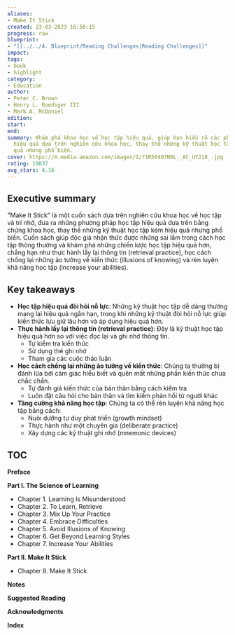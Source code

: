 ```yaml
---
aliases:
- Make It Stick
created: 23-03-2023 16:50:15
progress: raw
blueprint:
- "[[../../4. Blueprint/Reading Challenges|Reading Challenges]]"
impact:
tags:
- book
- highlight
category:
- Education
author:
- Peter C. Brown
- Henry L. Roediger III
- Mark A. McDaniel
edition:
start:
end:
summary: Khám phá khoa học về học tập hiệu quả, giúp bạn hiểu rõ các phương pháp học
  hiệu quả dựa trên nghiên cứu khoa học, thay thế những kỹ thuật học tập kém hiệu
  quả nhưng phổ biến.
cover: https://m.media-amazon.com/images/I/71R50407NOL._AC_UY218_.jpg
rating: 19837
avg_stars: 4.16
---
```



## Executive summary

"Make It Stick" là một cuốn sách dựa trên nghiên cứu khoa học về học tập và trí nhớ,  đưa ra những phương pháp học tập hiệu quả dựa trên bằng chứng khoa học, thay thế những kỹ thuật học tập kém hiệu quả nhưng phổ biến. Cuốn sách giúp độc giả nhận thức được những sai lầm trong cách học tập thông thường và khám phá những chiến lược học tập hiệu quả hơn, chẳng hạn như thực hành lấy lại thông tin (retrieval practice), học cách chống lại những ảo tưởng về kiến thức (illusions of knowing) và rèn luyện khả năng học tập (increase your abilities).

## Key takeaways

* **Học tập hiệu quả đòi hỏi nỗ lực**: Những kỹ thuật học tập dễ dàng thường mang lại hiệu quả ngắn hạn, trong khi những kỹ thuật đòi hỏi nỗ lực  giúp kiến thức lưu giữ lâu hơn và áp dụng hiệu quả hơn.
* **Thực hành lấy lại thông tin (retrieval practice)**:  Đây là kỹ thuật học tập hiệu quả hơn so với việc đọc lại và ghi nhớ thông tin. 
    * Tự kiểm tra kiến thức 
    * Sử dụng thẻ ghi nhớ
    * Tham gia các cuộc thảo luận
* **Học cách chống lại những ảo tưởng về kiến thức**: Chúng ta thường bị đánh lừa bởi cảm giác hiểu biết và  quên mất những phần kiến thức chưa chắc chắn.
    * Tự đánh giá kiến thức của bản thân bằng cách kiểm tra
    * Luôn đặt câu hỏi cho bản thân và tìm kiếm phản hồi từ người khác
* **Tăng cường khả năng học tập**:  Chúng ta có thể rèn luyện khả năng học tập bằng cách: 
    * Nuôi dưỡng tư duy phát triển (growth mindset)
    *  Thực hành như một chuyên gia (deliberate practice)
    *  Xây dựng các kỹ thuật ghi nhớ (mnemonic devices)

## TOC

**Preface**

**Part I. The Science of Learning**

* Chapter 1. Learning Is Misunderstood
* Chapter 2. To Learn, Retrieve
* Chapter 3. Mix Up Your Practice
* Chapter 4. Embrace Difficulties
* Chapter 5. Avoid Illusions of Knowing
* Chapter 6. Get Beyond Learning Styles
* Chapter 7. Increase Your Abilities

**Part II. Make It Stick**

* Chapter 8. Make It Stick

**Notes**

**Suggested Reading**

**Acknowledgments**

**Index**